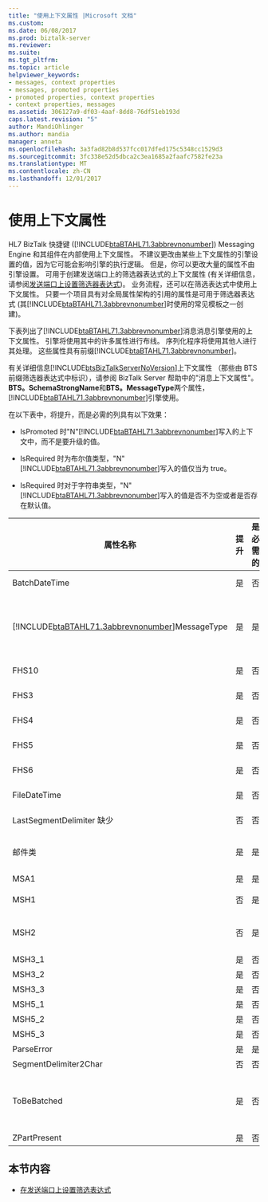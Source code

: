 ```yaml
---
title: "使用上下文属性 |Microsoft 文档"
ms.custom: 
ms.date: 06/08/2017
ms.prod: biztalk-server
ms.reviewer: 
ms.suite: 
ms.tgt_pltfrm: 
ms.topic: article
helpviewer_keywords:
- messages, context properties
- messages, promoted properties
- promoted properties, context properties
- context properties, messages
ms.assetid: 306127a9-df03-4aaf-8dd8-76df51eb193d
caps.latest.revision: "5"
author: MandiOhlinger
ms.author: mandia
manager: anneta
ms.openlocfilehash: 3a3fad82b8d537fcc017dfed175c5348cc1529d3
ms.sourcegitcommit: 3fc338e52d5dbca2c3ea1685a2faafc7582fe23a
ms.translationtype: MT
ms.contentlocale: zh-CN
ms.lasthandoff: 12/01/2017
---
```

# <a name="using-context-properties"></a>使用上下文属性
HL7 BizTalk 快捷键 ([!INCLUDE[btaBTAHL71.3abbrevnonumber](../../includes/btabtahl71-3abbrevnonumber-md.md)]) Messaging Engine 和其组件在内部使用上下文属性。 不建议更改由某些上下文属性的引擎设置的值，因为它可能会影响引擎的执行逻辑。 但是，你可以更改大量的属性不由引擎设置。 可用于创建发送端口上的筛选器表达式的上下文属性 (有关详细信息，请参阅[发送端口上设置筛选器表达式](../../adapters-and-accelerators/accelerator-hl7/setting-filter-expressions-on-send-ports.md))。 业务流程，还可以在筛选表达式中使用上下文属性。 只要一个项目具有对全局属性架构的引用的属性是可用于筛选器表达式 (其[!INCLUDE[btaBTAHL71.3abbrevnonumber](../../includes/btabtahl71-3abbrevnonumber-md.md)]时使用的常见模板之一创建)。  
  
 下表列出了[!INCLUDE[btaBTAHL71.3abbrevnonumber](../../includes/btabtahl71-3abbrevnonumber-md.md)]消息消息引擎使用的上下文属性。 引擎将使用其中的许多属性进行布线。 序列化程序将使用其他人进行其处理。 这些属性具有前缀[!INCLUDE[btaBTAHL71.3abbrevnonumber](../../includes/btabtahl71-3abbrevnonumber-md.md)]。  
  
 有关详细信息[!INCLUDE[btsBizTalkServerNoVersion](../../includes/btsbiztalkservernoversion-md.md)]上下文属性 （那些由 BTS 前缀筛选器表达式中标识），请参阅 BizTalk Server 帮助中的"消息上下文属性"。 **BTS。SchemaStrongName**和**BTS。MessageType**两个属性，[!INCLUDE[btaBTAHL71.3abbrevnonumber](../../includes/btabtahl71-3abbrevnonumber-md.md)]引擎使用。  
  
 在以下表中，将提升，而是必需的列具有以下效果：  
  
-   IsPromoted 时"N"[!INCLUDE[btaBTAHL71.3abbrevnonumber](../../includes/btabtahl71-3abbrevnonumber-md.md)]写入的上下文中，而不是要升级的值。  
  
-   IsRequired 时为布尔值类型，"N"[!INCLUDE[btaBTAHL71.3abbrevnonumber](../../includes/btabtahl71-3abbrevnonumber-md.md)]写入的值仅当为 true。  
  
-   IsRequired 时对于字符串类型，"N"[!INCLUDE[btaBTAHL71.3abbrevnonumber](../../includes/btabtahl71-3abbrevnonumber-md.md)]写入的值是否不为空或者是否存在默认值。  
  
|属性名称|提升|是必需的|说明|  
|-------------------|-----------------|-----------------|-----------|  
|BatchDateTime|是|否|[!INCLUDE[btaBTAHL71.3abbrevnonumber](../../includes/btabtahl71-3abbrevnonumber-md.md)]在处理批处理消息时，将提升此属性。|  
|[!INCLUDE[btaBTAHL71.3abbrevnonumber](../../includes/btabtahl71-3abbrevnonumber-md.md)]MessageType|是|是|序列化程序使用此属性来区分单个和批处理消息。 HL7 反汇编程序将其设置仅对消息进行批处理。 属性指示消息是一条消息、 入站的批处理消息或出站批处理消息。 如果序列化程序未找到它，则假定该消息是一条消息。|  
|FHS10|是|否|[!INCLUDE[btaBTAHL71.3abbrevnonumber](../../includes/btabtahl71-3abbrevnonumber-md.md)]在处理批处理消息时，将提升此属性。|  
|FHS3|是|否|[!INCLUDE[btaBTAHL71.3abbrevnonumber](../../includes/btabtahl71-3abbrevnonumber-md.md)]在处理批处理消息时，将提升此属性。|  
|FHS4|是|否|[!INCLUDE[btaBTAHL71.3abbrevnonumber](../../includes/btabtahl71-3abbrevnonumber-md.md)]在处理批处理消息时，将提升此属性。|  
|FHS5|是|否|[!INCLUDE[btaBTAHL71.3abbrevnonumber](../../includes/btabtahl71-3abbrevnonumber-md.md)]在处理批处理消息时，将提升此属性。|  
|FHS6|是|否|[!INCLUDE[btaBTAHL71.3abbrevnonumber](../../includes/btabtahl71-3abbrevnonumber-md.md)]在处理批处理消息时，将提升此属性。|  
|FileDateTime|是|否|[!INCLUDE[btaBTAHL71.3abbrevnonumber](../../includes/btabtahl71-3abbrevnonumber-md.md)]在处理批处理消息时，将提升此属性。|  
|LastSegmentDelimiter 缺少|否|否|[!INCLUDE[btaBTAHL71.3abbrevnonumber](../../includes/btabtahl71-3abbrevnonumber-md.md)]在处理批处理消息时，将提升此属性。|  
|邮件类|是|是|包含以下任一**MessageClass2X**或**MessageClass2Xml**消息的两个类之间进行区分。|  
|MSA1|是|是|仅适用于 ACK 消息。|  
|MSH1|否|是|包含字段分隔符的字段。 序列化程序使用此属性。|  
|MSH2|否|是|序列化程序使用此属性。 包含编码字符 （组件分隔符、 重复分隔符、 转义符和子组件分隔符） 的字段。|  
|MSH3_1|是|否|发送应用程序域的第一个组件。|  
|MSH3_2|是|否|发送应用程序字段第二个组件。|  
|MSH3_3|是|否|发送应用程序字段第三个组件。|  
|MSH5_1|是|否|接收的应用程序域的第一个组件。|  
|MSH5_2|是|否|接收的应用程序字段第二个组件。|  
|MSH5_3|是|否|接收的应用程序字段第三个组件。|  
|ParseError|是|是|指示在分析期间发生错误。|  
|SegmentDelimiter2Char|否|否|用于分隔段的字符。|  
|ToBeBatched|是|否|当设置为 false，[!INCLUDE[btaBTAHL71.3abbrevnonumber](../../includes/btabtahl71-3abbrevnonumber-md.md)]不缓冲消息更高版本; 否则为要批处理[!INCLUDE[btaBTAHL71.3abbrevnonumber](../../includes/btabtahl71-3abbrevnonumber-md.md)]作为批处理的一部分发送消息。|  
|ZPartPresent|是|否|指示未声明的 Z 段是否存在。|  
  
## <a name="in-this-section"></a>本节内容  
  
-   [在发送端口上设置筛选表达式](../../adapters-and-accelerators/accelerator-hl7/setting-filter-expressions-on-send-ports.md)